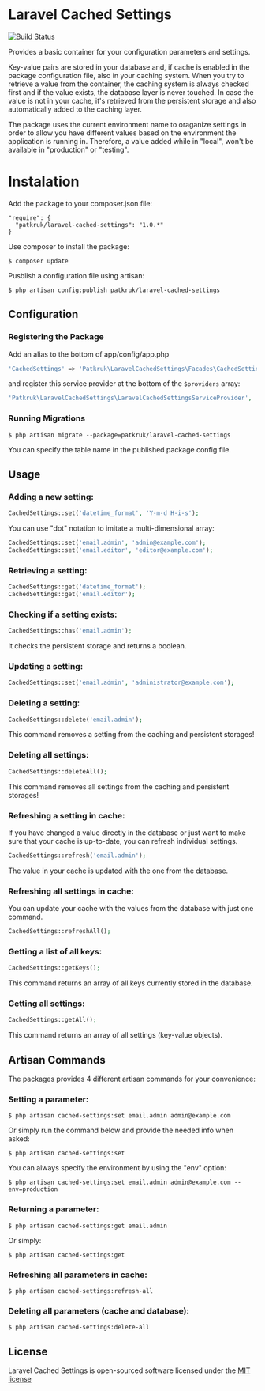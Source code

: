 Laravel Cached Settings
=============
[![Build Status](https://travis-ci.org/patkruk/Laravel-Cached-Settings.png)](https://travis-ci.org/patkruk/Laravel-Cached-Settings.png)

Provides a basic container for your configuration parameters and settings.

Key-value pairs are stored in your database and, if cache is enabled in the package configuration file, also in your caching system. When you try to retrieve a value from the container, the caching system is always checked first and if the value exists, the database layer is never touched. In case the value is not in your cache, it's retrieved from the persistent storage and also automatically added to the caching layer.

The package uses the current environment name to oraganize settings in order to allow you have different values based on the environment the application is running in. Therefore, a value added while in "local", won't be available in "production" or "testing".

Instalation
===========

Add the package to your composer.json file:

```
"require": {
  "patkruk/laravel-cached-settings": "1.0.*"
}
```

Use composer to install the package:

```
$ composer update
```

Pusblish a configuration file using artisan:

```
$ php artisan config:publish patkruk/laravel-cached-settings
```

## Configuration

### Registering the Package

Add an alias to the bottom of app/config/app.php

```php
'CachedSettings' => 'Patkruk\LaravelCachedSettings\Facades\CachedSettings',
```

and register this service provider at the bottom of the `$providers` array:

```php
'Patkruk\LaravelCachedSettings\LaravelCachedSettingsServiceProvider',
```

### Running Migrations

```
$ php artisan migrate --package=patkruk/laravel-cached-settings
```

You can specify the table name in the published package config file.

## Usage

### Adding a new setting:


```php
CachedSettings::set('datetime_format', 'Y-m-d H-i-s');
```

You can use "dot" notation to imitate a multi-dimensional array:

```php
CachedSettings::set('email.admin', 'admin@example.com');
CachedSettings::set('email.editor', 'editor@example.com');
```

### Retrieving a setting:

```php
CachedSettings::get('datetime_format');
CachedSettings::get('email.editor');
```

### Checking if a setting exists:

```php
CachedSettings::has('email.admin');
```

It checks the persistent storage and returns a boolean.


### Updating a setting:

```php
CachedSettings::set('email.admin', 'administrator@example.com');
```

### Deleting a setting:

```php
CachedSettings::delete('email.admin');
```

This command removes a setting from the caching and persistent storages!

### Deleting all settings:

```php
CachedSettings::deleteAll();
```

This command removes all settings from the caching and persistent storages!

### Refreshing a setting in cache:

If you have changed a value directly in the database or just want to make sure that your cache is up-to-date,
you can refresh individual settings.

```php
CachedSettings::refresh('email.admin');
```

The value in your cache is updated with the one from the database.

### Refreshing all settings in cache:

You can update your cache with the values from the database with just one command.

```php
CachedSettings::refreshAll();
```

### Getting a list of all keys:

```php
CachedSettings::getKeys();
```

This command returns an array of all keys currently stored in the database.

### Getting all settings:

```php
CachedSettings::getAll();
```

This command returns an array of all settings (key-value objects).

## Artisan Commands

The packages provides 4 different artisan commands for your convenience:

### Setting a parameter:

```
$ php artisan cached-settings:set email.admin admin@example.com
```

Or simply run the command below and provide the needed info when asked:

```
$ php artisan cached-settings:set
```

You can always specify the environment by using the "env" option:

```
$ php artisan cached-settings:set email.admin admin@example.com --env=production
```
### Returning a parameter:

```
$ php artisan cached-settings:get email.admin
```

Or simply:

```
$ php artisan cached-settings:get
```

### Refreshing all parameters in cache:

```
$ php artisan cached-settings:refresh-all
```

### Deleting all parameters (cache and database):

```
$ php artisan cached-settings:delete-all
```

## License

Laravel Cached Settings is open-sourced software licensed under the [MIT license](http://opensource.org/licenses/MIT)